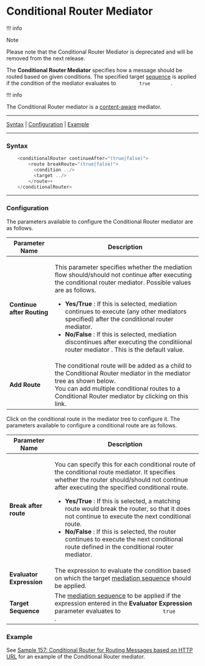 # Conditional Router Mediator

!!! info

Note

Please note that the Conditional Router Mediator is deprecated and will
be removed from the next release.


The **Conditional Router Mediator** specifies how a message should be
routed based on given conditions. The specified target
[sequence](_Mediation_Sequences_) is applied if the condition of the
mediator evaluates to `         true        ` .

!!! info

The Conditional Router mediator is a
[content-aware](ESB-Mediators_119131045.html#ESBMediators-Content-awareness)
mediator.


------------------------------------------------------------------------

[Syntax](#ConditionalRouterMediator-Syntax) \|
[Configuration](#ConditionalRouterMediator-Configuration) \|
[Example](#ConditionalRouterMediator-Example)

------------------------------------------------------------------------

### Syntax

``` java
    <conditionalRouter continueAfter="(true|false)">
        <route breakRoute="(true|false)">
          <condition ../>
          <target ../>
        </route>+
    </conditionalRouter>
```

------------------------------------------------------------------------

### Configuration

The parameters available to configure the Conditional Router mediator
are as follows.

<table>
<thead>
<tr class="header">
<th>Parameter Name</th>
<th>Description</th>
</tr>
</thead>
<tbody>
<tr class="odd">
<td><strong>Continue after Routing</strong></td>
<td><p>This parameter specifies whether the mediation flow should/should not continue after executing the conditional router mediator. Possible values are as follows.</p>
<ul>
<li><strong>Yes/True</strong> : If this is selected, mediation continues to execute (any other mediators specified) after the conditiional router mediator.</li>
<li><strong>No/False</strong> : If this is selected, mediation discontinues after executing the conditiional router mediator . This is the default value.</li>
</ul></td>
</tr>
<tr class="even">
<td><strong>Add Route</strong></td>
<td><div class="content-wrapper">
The conditional route will be added as a child to the Conditional Router mediator in the mediator tree as shown below.<br />
You can add multiple conditional routes to a Conditional Router mediator by clicking on this link.
</div></td>
</tr>
</tbody>
</table>

Click on the conditional route in the mediator tree to configure it. The
parameters available to configure a conditional route are as follows.

<table>
<thead>
<tr class="header">
<th>Parameter Name</th>
<th>Description</th>
</tr>
</thead>
<tbody>
<tr class="odd">
<td><strong>Break after route</strong></td>
<td><p>You can specify this for each conditional route of the conditional route mediator. It specifies whether the router should/should not continue after executing the specified conditional route.</p>
<ul>
<li><strong>Yes/True</strong> : If this is selected, a matching route would break the router, so that it does not continue to execute the next conditional route.</li>
<li><strong>No/False</strong> : If this is selected, the router continues to execute the next conditional route defined in the conditional router mediator.</li>
</ul></td>
</tr>
<tr class="even">
<td><strong>Evaluator Expression</strong></td>
<td>The expression to evaluate the condition based on which the target <a href="_Mediation_Sequences_">mediation sequence</a> should be applied.</td>
</tr>
<tr class="odd">
<td><strong>Target Sequence</strong></td>
<td>The <a href="_Mediation_Sequences_">mediation sequence</a> to be applied if the expression entered in the <strong>Evaluator Expression</strong> parameter evaluates to <code>             true            </code> .</td>
</tr>
</tbody>
</table>

### Example

See [Sample 157: Conditional Router for Routing Messages based on HTTP
URL](https://docs.wso2.com/display/EI6xx/Sample+157%3A+Conditional+Router+for+Routing+Messages+based+on+HTTP+URL%2C+HTTP+Headers+and+Query+Parameters)
for an example of the Conditional Router mediator.

